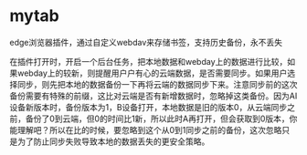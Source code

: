 # mytab
edge浏览器插件，通过自定义webdav来存储书签，支持历史备份，永不丢失

在插件打开时，开启一个后台任务，把本地数据和webday上的数据进行比较，如果webday上的较新，则提醒用户户有心的云端数据，是否需要同步。如果用户选择同步，则先把本地的数据备份一下再将云端的数据同步下来。注意同步前的这次备份需要有特殊的前缀，这比对云端是否有新增数据时，忽略掉这类备份。因为AI设备新版本时，备份版本为1，B设备打开，本地数据是旧的版本0，从云端同步之前，备份了0到云端，但0的时间比1新，所以此时A再打开，但会获取到0版本，你能理解吧？所以在比的时候，要忽略到这个从0到1同步之前的备份，这次忽略只是为了防止同步失败导致本地的数据丢失的更安全策略。